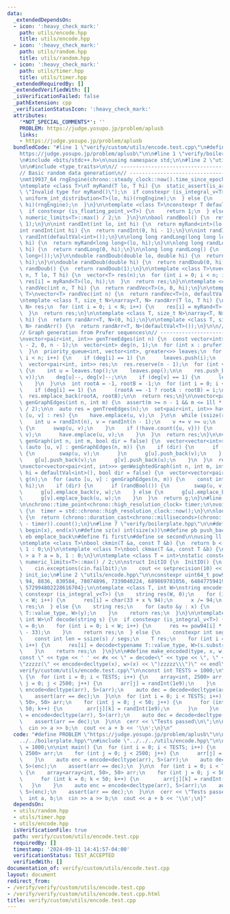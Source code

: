 ```yaml
---
data:
  _extendedDependsOn:
  - icon: ':heavy_check_mark:'
    path: utils/encode.hpp
    title: utils/encode.hpp
  - icon: ':heavy_check_mark:'
    path: utils/random.hpp
    title: utils/random.hpp
  - icon: ':heavy_check_mark:'
    path: utils/timer.hpp
    title: utils/timer.hpp
  _extendedRequiredBy: []
  _extendedVerifiedWith: []
  _isVerificationFailed: false
  _pathExtension: cpp
  _verificationStatusIcon: ':heavy_check_mark:'
  attributes:
    '*NOT_SPECIAL_COMMENTS*': ''
    PROBLEM: https://judge.yosupo.jp/problem/aplusb
    links:
    - https://judge.yosupo.jp/problem/aplusb
  bundledCode: "#line 1 \"verify/custom/utils/encode.test.cpp\"\n#define PROBLEM \"\
    https://judge.yosupo.jp/problem/aplusb\"\n\n#line 1 \"verify/boilerplate.hpp\"\
    \n#include <bits/stdc++.h>\n\nusing namespace std;\n\n#line 2 \"utils/random.hpp\"\
    \n\n#include <type_traits>\n\n// ----------------------------------------------------\n\
    // Basic random data generation\n// ----------------------------------------------------\n\
    \nmt19937_64 rngEngine(chrono::steady_clock::now().time_since_epoch().count());\n\
    \ntemplate <class T>\nT myRand(T lo, T hi) {\n  static_assert(is_arithmetic_v<T>,\
    \ \"Invalid type for myRand()\");\n  if constexpr (is_integral_v<T>) {\n    return\
    \ uniform_int_distribution<T>(lo, hi)(rngEngine);\n  } else {\n    return uniform_real_distribution<T>(lo,\
    \ hi)(rngEngine);\n  }\n}\n\ntemplate <class T>\nconstexpr T defaultVal() {\n\
    \  if constexpr (is_floating_point_v<T>) {\n    return 1;\n  } else {\n    return\
    \ numeric_limits<T>::max() / 2;\n  }\n}\n\nbool randBool() {\n  return myRand<int>(0,\
    \ 1);\n}\n\nint randInt(int lo, int hi) {\n  return myRand<int>(lo, hi);\n}\n\n\
    int randInt(int hi) {\n  return randInt(0, hi - 1);\n}\n\nint randInt() {\n  return\
    \ randInt(defaultVal<int>());\n}\n\nlong long randLong(long long lo, long long\
    \ hi) {\n  return myRand<long long>(lo, hi);\n}\n\nlong long randLong(long long\
    \ hi) {\n  return randLong(0, hi);\n}\n\nlong long randLong() {\n  return randLong(defaultVal<long\
    \ long>());\n}\n\ndouble randDoub(double lo, double hi) {\n  return myRand<double>(lo,\
    \ hi);\n}\n\ndouble randDoub(double hi) {\n  return randDoub(0, hi);\n}\n\ndouble\
    \ randDoub() {\n  return randDoub(1);\n}\n\ntemplate <class T>\nvector<T> randVec(int\
    \ n, T lo, T hi) {\n  vector<T> res(n);\n  for (int i = 0; i < n; i++) {\n   \
    \ res[i] = myRand<T>(lo, hi);\n  }\n  return res;\n}\n\ntemplate <class T>\nvector<T>\
    \ randVec(int n, T hi) {\n  return randVec<T>(n, 0, hi);\n}\n\ntemplate <class\
    \ T>\nvector<T> randVec(int n) {\n  return randVec<T>(n, defaultVal<T>());\n}\n\
    \ntemplate <class T, size_t N>\narray<T, N> randArr(T lo, T hi) {\n  array<T,\
    \ N> res;\n  for (int i = 0; i < N; i++) {\n    res[i] = myRand<T>(lo, hi);\n\
    \  }\n  return res;\n}\n\ntemplate <class T, size_t N>\narray<T, N> randArr(T\
    \ hi) {\n  return randArr<T, N>(0, hi);\n}\n\ntemplate <class T, size_t N>\narray<T,\
    \ N> randArr() {\n  return randArr<T, N>(defaultVal<T>());\n}\n\n// ----------------------------------------------------\n\
    // Graph generation from Prufer sequences\n// ----------------------------------------------------\n\
    \nvector<pair<int, int>> genTreeEdges(int n) {\n  const vector<int> prufer = randVec(n\
    \ - 2, 0, n - 1);\n  vector<int> deg(n, 1);\n  for (int x : prufer) {\n    deg[x]++;\n\
    \  }\n  priority_queue<int, vector<int>, greater<>> leaves;\n  for (int i = 0;\
    \ i < n; i++) {\n    if (deg[i] == 1) {\n      leaves.push(i);\n    }\n  }\n\n\
    \  vector<pair<int, int>> res;\n  res.reserve(n - 1);\n  for (int v : prufer)\
    \ {\n    int u = leaves.top();\n    leaves.pop();\n\n    res.push_back(minmax(u,\
    \ v));\n    deg[u]--, deg[v]--;\n\n    if (deg[v] == 1) {\n      leaves.push(v);\n\
    \    }\n  }\n\n  int rootA = -1, rootB = -1;\n  for (int i = 0; i < n; i++) {\n\
    \    if (deg[i] == 1) {\n      (rootA == -1 ? rootA : rootB) = i;\n    }\n  }\n\
    \  res.emplace_back(rootA, rootB);\n\n  return res;\n}\n\nvector<pair<int, int>>\
    \ genGraphEdges(int n, int m) {\n  assert(m >= n - 1 && m <= 1ll * n * (n - 1)\
    \ / 2);\n\n  auto res = genTreeEdges(n);\n  set<pair<int, int>> have;\n  for (auto\
    \ [u, v] : res) {\n    have.emplace(u, v);\n  }\n\n  while (ssize(res) < m) {\n\
    \    int u = randInt(n), v = randInt(n - 1);\n    v += v >= u;\n    if (u > v)\
    \ {\n      swap(u, v);\n    }\n    if (!have.count({u, v})) {\n      res.emplace_back(u,\
    \ v);\n      have.emplace(u, v);\n    }\n  }\n  return res;\n}\n\nvector<vector<int>>\
    \ genGraph(int n, int m, bool dir = false) {\n  vector<vector<int>> g(n);\n  for\
    \ (auto [u, v] : genGraphEdges(n, m)) {\n    if (dir) {\n      if (randBool())\
    \ {\n        swap(u, v);\n      }\n      g[u].push_back(v);\n    } else {\n  \
    \    g[u].push_back(v);\n      g[v].push_back(u);\n    }\n  }\n  return g;\n}\n\
    \nvector<vector<pair<int, int>>> genWeightedGraph(int n, int m, int lo = 1, int\
    \ hi = defaultVal<int>(), bool dir = false) {\n  vector<vector<pair<int, int>>>\
    \ g(n);\n  for (auto [u, v] : genGraphEdges(n, m)) {\n    const int w = randInt(lo,\
    \ hi);\n    if (dir) {\n      if (randBool()) {\n        swap(u, v);\n      }\n\
    \      g[u].emplace_back(v, w);\n    } else {\n      g[u].emplace_back(v, w);\n\
    \      g[v].emplace_back(u, w);\n    }\n  }\n  return g;\n}\n#line 2 \"utils/timer.hpp\"\
    \n\nchrono::time_point<chrono::high_resolution_clock> timer;\n\nvoid startTimer()\
    \ {\n  timer = std::chrono::high_resolution_clock::now();\n}\n\nlong long elapsed()\
    \ {\n  return (chrono::duration_cast<chrono::milliseconds>(chrono::high_resolution_clock::now()\
    \ - timer)).count();\n}\n#line 7 \"verify/boilerplate.hpp\"\n\n#define all(x)\
    \ begin(x), end(x)\n#define sz(x) int(size(x))\n#define pb push_back\n#define\
    \ eb emplace_back\n#define fi first\n#define se second\n\nusing ll = long long;\n\
    \ntemplate <class T>\nbool ckmin(T &a, const T &b) {\n  return b < a ? a = b,\
    \ 1 : 0;\n}\n\ntemplate <class T>\nbool ckmax(T &a, const T &b) {\n  return b\
    \ > a ? a = b, 1 : 0;\n}\n\ntemplate <class T = int>\nstatic constexpr T inf =\
    \ numeric_limits<T>::max() / 2;\n\nstruct InitIO {\n  InitIO() {\n    cin.tie(0)->sync_with_stdio(0);\n\
    \    cin.exceptions(cin.failbit);\n    cout << setprecision(10) << fixed;\n  }\n\
    } init_io;\n#line 2 \"utils/encode.hpp\"\n\nconstexpr uint64_t pow94[10] = {1,\
    \ 94, 8836, 830584, 78074896, 7339040224, 689869781056, 64847759419264, 6095689385410816,\
    \ 572994802228616704};\n\ntemplate <class T, int W>\nstring encode(T x) {\n  if\
    \ constexpr (is_integral_v<T>) {\n    string res(W, 0);\n    for (int i = 0; i\
    \ < W; i++) {\n      res[i] = char(33 + x % 94);\n      x /= 94;\n    }\n    return\
    \ res;\n  } else {\n    string res;\n    for (auto &y : x) {\n      res += encode<typename\
    \ T::value_type, W>(y);\n    }\n    return res;\n  }\n}\n\ntemplate <class T,\
    \ int W>\nT decode(string s) {\n  if constexpr (is_integral_v<T>) {\n    T res\
    \ = 0;\n    for (int i = 0; i < W; i++) {\n      res += pow94[i] * uint64_t(s[i]\
    \ - 33);\n    }\n    return res;\n  } else {\n    constexpr int segs = tuple_size_v<T>;\n\
    \    const int len = ssize(s) / segs;\n    T res;\n    for (int i = 0; i < segs;\
    \ i++) {\n      res[i] = decode<typename T::value_type, W>(s.substr(len * i, len));\n\
    \    }\n    return res;\n  }\n}\n\n#define make_encoded(type, x, w) cout << \"\
    const \" << type << ' ' << #x << \" = decode<\" << type << \", \" << w << \">(R\\\
    \"zzzzz(\" << encode<decltype(x), w>(x) << \")zzzzz\\\")\" << endl\n#line 5 \"\
    verify/custom/utils/encode.test.cpp\"\n\nconst int TESTS = 1000;\n\nint main()\
    \ {\n  for (int i = 0; i < TESTS; i++) {\n    array<int, 2500> arr;\n    for (int\
    \ j = 0; j < 2500; j++) {\n      arr[j] = randInt(1e9);\n    }\n    auto enc =\
    \ encode<decltype(arr), 5>(arr);\n    auto dec = decode<decltype(arr), 5>(enc);\n\
    \    assert(arr == dec);\n  }\n\n  for (int i = 0; i < TESTS; i++) {\n    array<array<int,\
    \ 50>, 50> arr;\n    for (int j = 0; j < 50; j++) {\n      for (int k = 0; k <\
    \ 50; k++) {\n        arr[j][k] = randInt(1e9);\n      }\n    }\n    auto enc\
    \ = encode<decltype(arr), 5>(arr);\n    auto dec = decode<decltype(arr), 5>(enc);\n\
    \    assert(arr == dec);\n  }\n\n  cerr << \"Tests passed\\n\";\n\n  int a, b;\n\
    \  cin >> a >> b;\n  cout << a + b << '\\n';\n}\n"
  code: "#define PROBLEM \"https://judge.yosupo.jp/problem/aplusb\"\n\n#include \"\
    ../../boilerplate.hpp\"\n#include \"../../../utils/encode.hpp\"\n\nconst int TESTS\
    \ = 1000;\n\nint main() {\n  for (int i = 0; i < TESTS; i++) {\n    array<int,\
    \ 2500> arr;\n    for (int j = 0; j < 2500; j++) {\n      arr[j] = randInt(1e9);\n\
    \    }\n    auto enc = encode<decltype(arr), 5>(arr);\n    auto dec = decode<decltype(arr),\
    \ 5>(enc);\n    assert(arr == dec);\n  }\n\n  for (int i = 0; i < TESTS; i++)\
    \ {\n    array<array<int, 50>, 50> arr;\n    for (int j = 0; j < 50; j++) {\n\
    \      for (int k = 0; k < 50; k++) {\n        arr[j][k] = randInt(1e9);\n   \
    \   }\n    }\n    auto enc = encode<decltype(arr), 5>(arr);\n    auto dec = decode<decltype(arr),\
    \ 5>(enc);\n    assert(arr == dec);\n  }\n\n  cerr << \"Tests passed\\n\";\n\n\
    \  int a, b;\n  cin >> a >> b;\n  cout << a + b << '\\n';\n}"
  dependsOn:
  - utils/random.hpp
  - utils/timer.hpp
  - utils/encode.hpp
  isVerificationFile: true
  path: verify/custom/utils/encode.test.cpp
  requiredBy: []
  timestamp: '2024-09-11 14:41:57-04:00'
  verificationStatus: TEST_ACCEPTED
  verifiedWith: []
documentation_of: verify/custom/utils/encode.test.cpp
layout: document
redirect_from:
- /verify/verify/custom/utils/encode.test.cpp
- /verify/verify/custom/utils/encode.test.cpp.html
title: verify/custom/utils/encode.test.cpp
---
```

